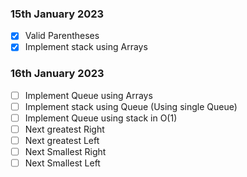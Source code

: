 ### 15th January 2023

- [x] Valid Parentheses
- [x] Implement stack using Arrays
### 16th January 2023
- [ ] Implement Queue using Arrays
- [ ] Implement stack using Queue (Using single Queue)
- [ ] Implement Queue using stack in O(1)
- [ ] Next greatest Right
- [ ] Next greatest Left
- [ ] Next Smallest Right
- [ ] Next Smallest Left
